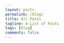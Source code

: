 ```yaml
---
layout: posts
permalink: /blog/
title: All Posts
tagline: A List of Posts
tags: [blog]
comments: false
---
```

